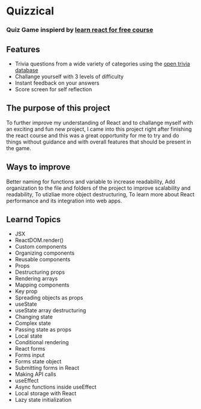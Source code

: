 # Quizzical
### Quiz Game inspierd by [learn react for free course](https://scrimba.com/learn/learnreact)


## Features
* Trivia questions from a wide variety of categories using the [open trivia database ](https://opentdb.com/api_config.php)
* Challange yourself with 3 levels of difficulty
* Instant feedback on your answers
* Score screen for self reflection

## The purpose of this project
To further improve my understanding of React and to challange myself with an exciting and fun new project, I came into this project right after finishing the react course and this was a great opportunity for me to try and do things without guidance and with overall features that should be present in the game.

## Ways to improve
Better naming for functions and variable to increase readability, Add organization to the file and folders of the project to improve scalability and readability, To utizliae more object destructuring, To learn more about React performance and its integration into web apps.

## Learnd Topics
* JSX
* ReactDOM.render()
* Custom components
* Organizing components
* Reusable components
* Props
* Destructuring props
* Rendering arrays
* Mapping components
* Key prop
* Spreading objects as props
* useState
* useState array destructuring
* Changing state
* Complex state
* Passing state as props
* Local state
* Conditional rendering
* React forms
* Forms input
* Forms state object
* Submitting forms in React
* Making API calls
* useEffect
* Async functions inside useEffect
* Local storage with React
* Lazy state initialization
